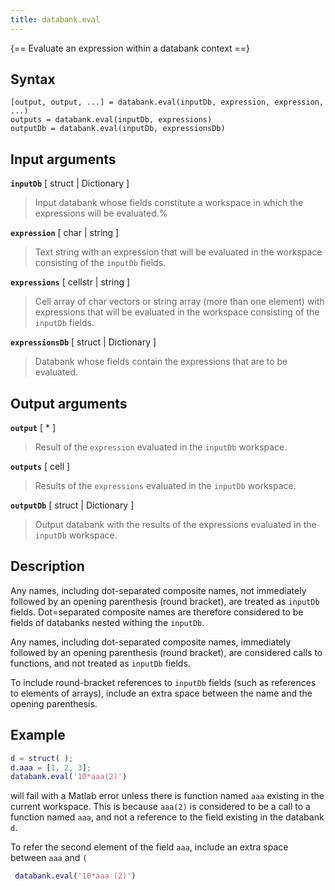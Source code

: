 ```yaml
---
title: databank.eval
---
```


{== Evaluate an expression within a databank context ==}


## Syntax

    [output, output, ...] = databank.eval(inputDb, expression, expression, ...)
    outputs = databank.eval(inputDb, expressions)
    outputDb = databank.eval(inputDb, expressionsDb)


## Input arguments


__`inputDb`__ [ struct | Dictionary ]
> 
> Input databank whose fields constitute a workspace in which the
> expressions will be evaluated.%
> 

__`expression`__ [ char | string ]
> 
> Text string with an expression that will be evaluated in the workspace
> consisting of the `inputDb` fields.
> 

__`expressions`__ [ cellstr | string ]
> 
> Cell array of char vectors or string array (more than one element) with
> expressions that will be evaluated in the workspace consisting of the
> `inputDb` fields.
> 

__`expressionsDb`__ [ struct | Dictionary ]
> 
> Databank whose fields contain the expressions that are to be evaluated.
> 


## Output arguments


__`output`__ [ * ]
> 
> Result of the `expression` evaluated in the `inputDb` workspace.
> 


__`outputs`__ [ cell ]
> 
> Results of the `expressions` evaluated in the `inputDb` workspace.
> 


__`outputDb`__ [ struct | Dictionary ]
> 
> Output databank with the results of the expressions evaluated in the
> `inputDb` workspace.
> 


## Description

Any names, including dot-separated composite names, not immediately
followed by an opening parenthesis (round bracket), are treated as
`inputDb` fields. Dot=separated composite names are therefore
considered to be fields of databanks nested withing the `inputDb`.


Any names, including dot-separated composite names, immediately followed
by an opening parenthesis (round bracket), are considered calls to
functions, and not treated as `inputDb` fields.


To include round-bracket references to `inputDb` fields (such as
references to elements of arrays), include an extra space between the
name and the opening parenthesis.


## Example

```matlab
d = struct( );
d.aaa = [1, 2, 3];
databank.eval('10*aaa(2)')
```

will fail with a Matlab error unless there is function named `aaa`
existing in the current workspace. This is because `aaa(2)` is considered
to be a call to a function named `aaa`, and not a reference to the field
existing in the databank `d`.


To refer the second element of the field `aaa`, include an extra space between `aaa` and `(` 

```matlab
 databank.eval('10*aaa (2)')
```

